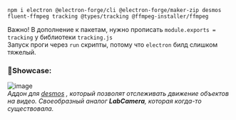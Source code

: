 ```
npm i electron @electron-forge/cli @electron-forge/maker-zip desmos fluent-ffmpeg tracking @types/tracking @ffmpeg-installer/ffmpeg
```
Важно! В дополнение к пакетам, нужно прописать `module.exports = tracking` у библиотеки `tracking.js` </br>
Запуск проги через `run` скрипты, потому что `electron` билд слишком тяжелый. </br>

### 🌂Showcase:
![image](https://github.com/supchyan/Hono/assets/123704468/96c4bbbc-fc84-4d5f-83ac-11ebe8549bce) </br>
*Аддон для [desmos](https://desmos.com) , который позволят отслеживать движение объектов на видео. Своеобразный аналог **LabCamera**, которая когда-то существовала.*
